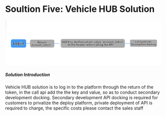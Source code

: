 # Soultion Five: Vehicle HUB Solution

![image-20240708172142786](https://github.com/gg146/Sysolution-xixun-test/blob/master/xixun-SDK/2.Realtime%20Solution/java%20version%20(recommend)/image/12.jpg?raw=true)

##### Solution Introduction 

Vehicle HUB solution is to log in to the platform through the return of the token, in the call api add the the key and value, so as to conduct secondary development docking. Secondary development API docking is required for customers to privatize the deploy platform, private deployment of API is required to charge, the specific costs please contact the sales staff
